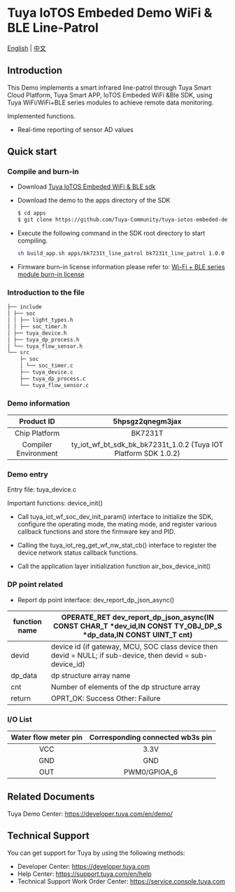 # Tuya IoTOS Embeded Demo WiFi & BLE Line-Patrol 

[English](./README.md) | [中文](./README_zh.md) 

## Introduction 

This Demo implements a smart infrared line-patrol through Tuya Smart Cloud Platform, Tuya Smart APP, IoTOS Embeded WiFi &Ble SDK, using Tuya WiFi/WiFi+BLE series modules to achieve remote data monitoring.

Implemented functions.

+ Real-time reporting of sensor AD values




## Quick start 

### Compile and burn-in
+ Download [Tuya IoTOS Embeded WiFi & BLE sdk](https://github.com/tuya/tuya-iotos-embeded-sdk-wifi-ble-bk7231t) 

+ Download the demo to the apps directory of the SDK 

  ```bash
  $ cd apps
  $ git clone https://github.com/Tuya-Community/tuya-iotos-embeded-demo-wifi-ble-line-patrol.git
  ```
  
+ Execute the following command in the SDK root directory to start compiling.

  ```bash
  sh build_app.sh apps/bk7231t_line_patrol bk7231t_line_patrol 1.0.0 
  ```

+ Firmware burn-in license information please refer to: [Wi-Fi + BLE series module burn-in license](https://developer.tuya.com/cn/docs/iot/device-development/burn-and-authorization/burn-and-authorize-wifi-ble-modules/burn-and-authorize-wb-series-modules?id=Ka78f4pttsytd) 

 

 ### Introduction to the file 

```bash
├── include
│ ├── soc
│ │ ├── light_types.h
│ │ ├── soc_timer.h
│ ├── tuya_device.h
│ ├── tuya_dp_process.h
│ └── tuya_flow_sensor.h
└── src
    ├─ soc
    │ └── soc_timer.c
    ├── tuya_device.c
    ├── tuya_dp_process.c
    └── tuya_flow_sensor.c
```



 ### Demo information 

| Product ID | 5hpsgz2qnegm3jax |
| :------: | :--------------------------------------------------------: |
| Chip Platform | BK7231T |
| Compiler Environment | ty_iot_wf_bt_sdk_bk_bk7231t_1.0.2 (Tuya IOT Platform SDK 1.0.2) |

  

### Demo entry

Entry file: tuya_device.c

Important functions: device_init()

+ Call tuya_iot_wf_soc_dev_init_param() interface to initialize the SDK, configure the operating mode, the mating mode, and register various callback functions and store the firmware key and PID.

+ Calling the tuya_iot_reg_get_wf_nw_stat_cb() interface to register the device network status callback functions.

+ Call the application layer initialization function air_box_device_init()

 

### DP point related

+ Report dp point interface: dev_report_dp_json_async()

| function name | OPERATE_RET dev_report_dp_json_async(IN CONST CHAR_T *dev_id,IN CONST TY_OBJ_DP_S *dp_data,IN CONST UINT_T cnt) |
| ------------- | ------------------------------------------------------------ |
| devid         | device id (if gateway, MCU, SOC class device then devid = NULL; if sub-device, then devid = sub-device_id) |
| dp_data       | dp structure array name                                      |
| cnt           | Number of elements of the dp structure array                 |
| return        | OPRT_OK: Success Other: Failure                              |

 

### I/O List 

| Water flow meter pin | Corresponding connected wb3s pin |
| :------------------: | :------------------------------: |
|         VCC          |               3.3V               |
|         GND          |               GND                |
|         OUT          |           PWM0/GPIOA_6           |

 

## Related Documents

Tuya Demo Center: https://developer.tuya.com/en/demo/



## Technical Support

You can get support for Tuya by using the following methods:

- Developer Center: https://developer.tuya.com
- Help Center: https://support.tuya.com/en/help
- Technical Support Work Order Center: https://service.console.tuya.com
